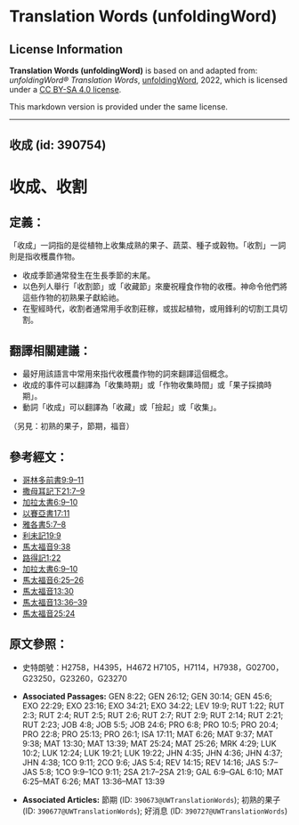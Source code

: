 # Translation Words (unfoldingWord)

## License Information

**Translation Words (unfoldingWord)** is based on and adapted from: _unfoldingWord® Translation Words_, [unfoldingWord](https://unfoldingword.org/utw), 2022, which is licensed under a [CC BY-SA 4.0 license](https://creativecommons.org/licenses/by-sa/4.0/legalcode.en).

This markdown version is provided under the same license.



--------------------------------

## 收成 (id: 390754)

收成、收割
=====

定義：
---

「收成」一詞指的是從植物上收集成熟的果子、蔬菜、種子或穀物。「收割」一詞則是指收穫農作物。

* 收成季節通常發生在生長季節的末尾。
* 以色列人舉行「收割節」或「收藏節」來慶祝糧食作物的收穫。神命令他們將這些作物的初熟果子獻給祂。
* 在聖經時代，收割者通常用手收割莊稼，或拔起植物，或用鋒利的切割工具切割。

翻譯相關建議：
-------

* 最好用該語言中常用來指代收穫農作物的詞來翻譯這個概念。
* 收成的事件可以翻譯為「收集時期」或「作物收集時間」或「果子採摘時期」。
* 動詞「收成」可以翻譯為「收藏」或「撿起」或「收集」。

（另見：初熟的果子，節期，福音）

參考經文：
-----

* [哥林多前書9:9–11](https://ref.ly/1Cor9:9-1Cor9:11)
* [撒母耳記下21:7–9](https://ref.ly/2Sam21:7-2Sam21:9)
* [加拉太書6:9–10](https://ref.ly/Gal6:9-Gal6:10)
* [以賽亞書17:11](https://ref.ly/Isa17:11)
* [雅各書5:7–8](https://ref.ly/Jas5:7-Jas5:8)
* [利未記19:9](https://ref.ly/Lev19:9)
* [馬太福音9:38](https://ref.ly/Matt9:38)
* [路得記1:22](https://ref.ly/Ruth1:22)
* [加拉太書6:9–10](https://ref.ly/Gal6:9-Gal6:10)
* [馬太福音6:25–26](https://ref.ly/Matt6:25-Matt6:26)
* [馬太福音13:30](https://ref.ly/Matt13:30)
* [馬太福音13:36–39](https://ref.ly/Matt13:36-Matt13:39)
* [馬太福音25:24](https://ref.ly/Matt25:24)

原文參照：
-----

* 史特朗號：H2758，H4395，H4672 H7105，H7114，H7938，G02700，G23250，G23260，G23270

* **Associated Passages:** GEN 8:22; GEN 26:12; GEN 30:14; GEN 45:6; EXO 22:29; EXO 23:16; EXO 34:21; EXO 34:22; LEV 19:9; RUT 1:22; RUT 2:3; RUT 2:4; RUT 2:5; RUT 2:6; RUT 2:7; RUT 2:9; RUT 2:14; RUT 2:21; RUT 2:23; JOB 4:8; JOB 5:5; JOB 24:6; PRO 6:8; PRO 10:5; PRO 20:4; PRO 22:8; PRO 25:13; PRO 26:1; ISA 17:11; MAT 6:26; MAT 9:37; MAT 9:38; MAT 13:30; MAT 13:39; MAT 25:24; MAT 25:26; MRK 4:29; LUK 10:2; LUK 12:24; LUK 19:21; LUK 19:22; JHN 4:35; JHN 4:36; JHN 4:37; JHN 4:38; 1CO 9:11; 2CO 9:6; JAS 5:4; REV 14:15; REV 14:16; JAS 5:7–JAS 5:8; 1CO 9:9–1CO 9:11; 2SA 21:7–2SA 21:9; GAL 6:9–GAL 6:10; MAT 6:25–MAT 6:26; MAT 13:36–MAT 13:39
* **Associated Articles:** 節期 (ID: `390673@UWTranslationWords`); 初熟的果子 (ID: `390677@UWTranslationWords`); 好消息 (ID: `390727@UWTranslationWords`)

